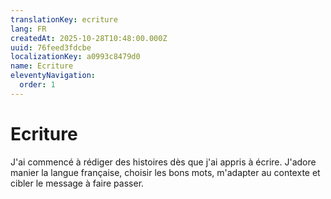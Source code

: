```yaml
---
translationKey: ecriture
lang: FR
createdAt: 2025-10-28T10:48:00.000Z
uuid: 76feed3fdcbe
localizationKey: a0993c8479d0
name: Ecriture
eleventyNavigation:
  order: 1
---
```

# Ecriture

J'ai commencé à rédiger des histoires dès que j'ai appris à écrire. J'adore manier la langue française, choisir les bons mots, m'adapter au contexte et cibler le message à faire passer.
